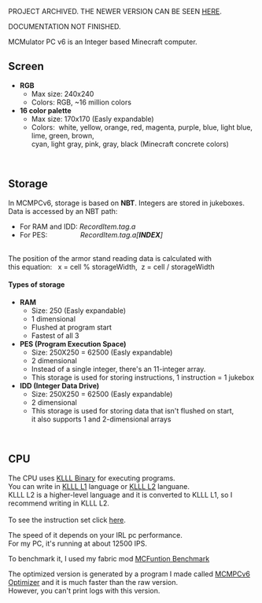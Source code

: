 PROJECT ARCHIVED. THE NEWER VERSION CAN BE SEEN [HERE](https://github.com/krypciak/MCMPCv7).

DOCUMENTATION NOT FINISHED.

MCMulator PC v6 is an Integer based Minecraft computer.<br>

<h2>Screen</h2>
<ul>
  <li><strong>RGB</strong>
    <ul>
       <li>Max size: 240x240</li>
       <li>Colors: RGB, ~16 million colors</li>
    </ul>
  </li>
  <li><strong>16 color palette</strong>
    <ul>
      <li>Max size: 170x170 (Easly expandable)</li>
      <li>Colors:&nbsp;  white, yellow, orange, red, magenta, purple, blue, light blue, lime, green, brown,</li>
      cyan, light gray, pink, gray, black (Minecraft concrete colors)
    </ul>
   </li>
</ul>
<br>
<h2>Storage</h2>

In MCMPCv6, storage is based on <strong>NBT</strong>. Integers are stored in jukeboxes.<br>
Data is accessed by an NBT path:<ul> <li>For RAM and IDD: <em>RecordItem.tag.a</em></li><li>For PES: &nbsp;&nbsp;&nbsp;&nbsp;&nbsp;&nbsp;&nbsp;&nbsp;&nbsp;&nbsp;&nbsp;&nbsp;&nbsp;&nbsp;&nbsp;&nbsp;<em>RecordItem.tag.a[<strong>INDEX</strong>]</em></li></ul><br>
The position of the armor stand reading data is calculated with<br> this equation: &nbsp;&nbsp;x = cell % storageWidth,&nbsp; z = cell / storageWidth<br>

<h4>Types of storage</h4>
<ul>
  <li><strong>RAM</strong><ul>
      <li>Size: 250 (Easly expandable)</li>
      <li>1 dimensional</li>
      <li>Flushed at program start</li>
      <li>Fastest of all 3</li>
    </ul></li>
  <li><strong>PES (Program Execution Space)</strong><ul>
      <li>Size: 250X250 = 62500 (Easly expandable)</li>
      <li>2 dimensional</li>
      <li>Instead of a single integer, there's an 11-integer array.</li>
      <li>This storage is used for storing instructions, 1 instruction = 1 jukebox</li>
    </ul></li>
    <li><strong>IDD (Integer Data Drive)</strong><ul>
      <li>Size: 250X250 = 62500 (Easly expandable)</li>
      <li>2 dimensional</li>
      <li>This storage is used for storing data that isn't flushed on start,</li>it also supports 1 and 2-dimensional arrays
    </ul></li>
</ul>

<br>
<h2>CPU</h2>
The CPU uses <a href="https://github.com/krypciak/KLLL-Compiler-L1">KLLL Binary</a> for executing programs.<br>
You can write in <a href="https://github.com/krypciak/KLLL-Compiler-L1">KLLL L1</a> language or <a href="https://github.com/krypciak/KLLL-Compiler-L2">KLLL L2</a> languane.<br>
KLLL L2 is a higher-level language and it is converted to KLLL L1, so I recommend writing in KLLL L2.<br><br>
To see the instruction set click <a href="https://github.com/krypciak/KLLL-Compiler-L1/blob/main/README.md">here</a>.<br>

The speed of it depends on your IRL pc performance.<br>
For my PC, it's running at about 12500 IPS.<br>

To benchmark it, I used my fabric mod <a href="https://github.com/krypciak/MCFunction-Benchmark">MCFuntion Benchmark</a>

The optimized version is generated by a program I made called <a href="https://github.com/krypciak/MCMPCv6-Optimizer">MCMPCv6 Optimizer</a> and it is much faster than the raw version.<br>
However, you can't print logs with this version.<br>

